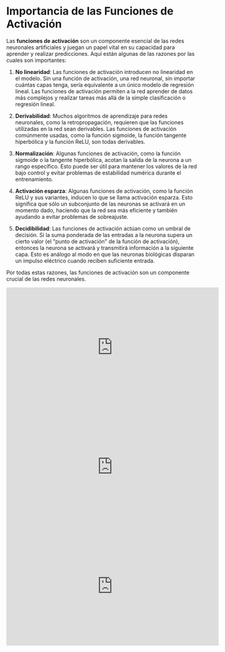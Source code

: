 

# Importancia de las Funciones de Activación

Las **funciones de activación** son un componente esencial de las redes neuronales artificiales y juegan un papel vital en su capacidad para aprender y realizar predicciones. Aquí están algunas de las razones por las cuales son importantes:

1. **No linearidad**: Las funciones de activación introducen no linearidad en el modelo. Sin una función de activación, una red neuronal, sin importar cuántas capas tenga, sería equivalente a un único modelo de regresión lineal. Las funciones de activación permiten a la red aprender de datos más complejos y realizar tareas más allá de la simple clasificación o regresión lineal.

2. **Derivabilidad**: Muchos algoritmos de aprendizaje para redes neuronales, como la retropropagación, requieren que las funciones utilizadas en la red sean derivables. Las funciones de activación comúnmente usadas, como la función sigmoide, la función tangente hiperbólica y la función ReLU, son todas derivables.

3. **Normalización**: Algunas funciones de activación, como la función sigmoide o la tangente hiperbólica, acotan la salida de la neurona a un rango específico. Esto puede ser útil para mantener los valores de la red bajo control y evitar problemas de estabilidad numérica durante el entrenamiento.

4. **Activación esparza**: Algunas funciones de activación, como la función ReLU y sus variantes, inducen lo que se llama activación esparza. Esto significa que sólo un subconjunto de las neuronas se activará en un momento dado, haciendo que la red sea más eficiente y también ayudando a evitar problemas de sobreajuste.

5. **Decidibilidad**: Las funciones de activación actúan como un umbral de decisión. Si la suma ponderada de las entradas a la neurona supera un cierto valor (el "punto de activación" de la función de activación), entonces la neurona se activará y transmitirá información a la siguiente capa. Esto es análogo al modo en que las neuronas biológicas disparan un impulso eléctrico cuando reciben suficiente entrada.

Por todas estas razones, las funciones de activación son un componente crucial de las redes neuronales.



<iframe width="560" height="315" src="https://www.youtube.com/embed/MRIv2IwFTPg" title="YouTube video player" frameborder="0" allow="accelerometer; autoplay; clipboard-write; encrypted-media; gyroscope; picture-in-picture; web-share" allowfullscreen></iframe>

<iframe width="560" height="315" src="https://www.youtube.com/embed/uwbHOpp9xkc" title="YouTube video player" frameborder="0" allow="accelerometer; autoplay; clipboard-write; encrypted-media; gyroscope; picture-in-picture; web-share" allowfullscreen></iframe>

<iframe width="560" height="315" src="https://www.youtube.com/embed/eNIqz_noix8" title="YouTube video player" frameborder="0" allow="accelerometer; autoplay; clipboard-write; encrypted-media; gyroscope; picture-in-picture; web-share" allowfullscreen></iframe>
